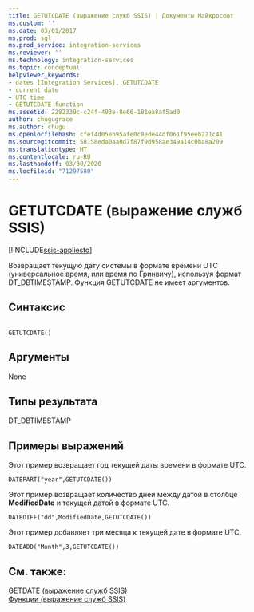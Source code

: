 ```yaml
---
title: GETUTCDATE (выражение служб SSIS) | Документы Майкрософт
ms.custom: ''
ms.date: 03/01/2017
ms.prod: sql
ms.prod_service: integration-services
ms.reviewer: ''
ms.technology: integration-services
ms.topic: conceptual
helpviewer_keywords:
- dates [Integration Services], GETUTCDATE
- current date
- UTC time
- GETUTCDATE function
ms.assetid: 2282339c-c24f-493e-8e66-181ea8af5ad0
author: chugugrace
ms.author: chugu
ms.openlocfilehash: cfef4d05eb95afe0c8ede44df061f95eeb221c41
ms.sourcegitcommit: 58158eda0aa0d7f87f9d958ae349a14c0ba8a209
ms.translationtype: HT
ms.contentlocale: ru-RU
ms.lasthandoff: 03/30/2020
ms.locfileid: "71297580"
---
```

# <a name="getutcdate-ssis-expression"></a>GETUTCDATE (выражение служб SSIS)

[!INCLUDE[ssis-appliesto](../../includes/ssis-appliesto-ssvrpluslinux-asdb-asdw-xxx.md)]


  Возвращает текущую дату системы в формате времени UTC (универсальное время, или время по Гринвичу), используя формат DT_DBTIMESTAMP. Функция GETUTCDATE не имеет аргументов.  
  
## <a name="syntax"></a>Синтаксис  
  
```  
  
GETUTCDATE()  
```  
  
## <a name="arguments"></a>Аргументы  
 None  
  
## <a name="result-types"></a>Типы результата  
 DT_DBTIMESTAMP  
  
## <a name="expression-examples"></a>Примеры выражений  
 Этот пример возвращает год текущей даты времени в формате UTC.  
  
```  
DATEPART("year",GETUTCDATE())  
```  
  
 Этот пример возвращает количество дней между датой в столбце **ModifiedDate** и текущей датой в формате UTC.  
  
```  
DATEDIFF("dd",ModifiedDate,GETUTCDATE())  
```  
  
 Этот пример добавляет три месяца к текущей дате в формате UTC.  
  
```  
DATEADD("Month",3,GETUTCDATE())  
```  
  
## <a name="see-also"></a>См. также:  
 [GETDATE (выражение служб SSIS)](../../integration-services/expressions/getdate-ssis-expression.md)   
 [Функции (выражение служб SSIS)](../../integration-services/expressions/functions-ssis-expression.md)  
  
  
